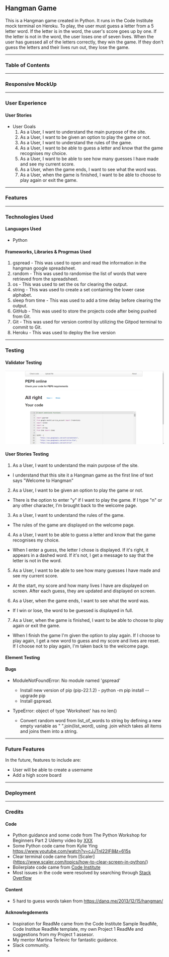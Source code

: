 ## Hangman Game

This is a Hangman game created in Python. It runs in the Code Institute mock terminal on Heroku. To play, the user must guess a letter from a 5 letter word. If the letter is in the word, the user's score goes up by one. If the letter is not in the word, the user loses one of seven lives. When the user has guessed all of the letters correctly, they win the game. If they don't guess the letters and their lives run out, they lose the game.

---

### Table of Contents


---

### Responsive MockUp


---

### User Experience
#### User Stories
* User Goals
    1. As a User, I want to understand the main purpose of the site.
    2. As a User, I want to be given an option to play the game or not.
    3. As a User, I want to understand the rules of the game.
    4. As a User, I want to be able to guess a letter and know that the game recognises my choice.
    5. As a User, I want to be able to see how many guesses I have made and see my current score.
    6. As a User, when the game ends, I want to see what the word was.
    7. As a User, when the game is finished, I want to be able to choose to play again or exit the game.

---

### Features


---

### Technologies Used
#### Languages Used
* Python

#### Frameworks, Libraries & Progrmas Used
1. gspread - This was used to open and read the information in the hangman google spreadsheet.
2. random - This was used to randomise the list of words that were retrieved from the spreadsheet.
3. os - This was used to set the os for clearing the output.
4. string - This was used to create a set containing the lower case alphabet.
5. sleep from time - This was used to add a time delay before clearing the output.
6. GitHub - This was used to store the projects code after being pushed from Git.
7. Git - This was used for version control by utilizing the Gitpod terminal to commit to Git.
8. Heroku - This was used to deploy the live version

---

### Testing
#### Validator Testing
![PEP8](assets/images/readme/PEP8_Validation.PNG)


#### User Stories Testing
1. As a User, I want to understand the main purpose of the site.
  * I understand that this site it a Hangman game as the first line of text says "Welcome to Hangman"
2. As a User, I want to be given an option to play the game or not.
  * There is the option to enter "y" if I want to play the game. If I type "n" or any other character, I'm brought back to the welcome page.
3. As a User, I want to understand the rules of the game.
  * The rules of the game are displayed on the welcome page.
4. As a User, I want to be able to guess a letter and know that the game recognises my choice.
  * When I enter a guess, the letter I chose is displayed. If it's right, it appears in a dashed word. If it's not, I get a message to say that the letter is not in the word.
5. As a User, I want to be able to see how many guesses I have made and see my current score.
  * At the start, my score and how many lives I have are displayed on screen. After each guess, they are updated and displayed on screen.
6. As a User, when the game ends, I want to see what the word was.
  * If I win or lose, the word to be guessed is displayed in full.
7. As a User, when the game is finished, I want to be able to choose to play again or exit the game.
  * When I finish the game I'm given the option to play again. If I choose to play again, I get a new word to guess and my score and lives are reset. If I choose not to play again, I'm taken back to the welcome page.


#### Element Testing



#### Bugs
* ModuleNotFoundError: No module named 'gspread'
    * Install new version of pip (pip-22.1.2) - python -m pip install --upgrade pip
    * Install gspread.

* TypeError: object of type 'Worksheet' has no len()
  * Convert random word from list_of_words to string by defining a new empty variable as " ".join(list_word), using .join which takes all items and joins them into a string.


---

### Future Features
In the future, features to include are:
  * User will be able to create a username
  * Add a high score board

---

### Deployment


---

### Credits
#### Code
  * Python guidance and some code from The Python Workshop for Beginners Part 2 Udemy video by [XXX](https://www.udemy.com/course/the-python-workshop-for-beginners-part-2/learn/lecture/21928888#overview)
  * Some Python code came from Kylie Ying https://www.youtube.com/watch?v=cJJTnI22IF8&t=615s
  * Clear terminal code came from [Scaler] (https://www.scaler.com/topics/how-to-clear-screen-in-python/)
  * Boilerplate code came from [Code Institute](https://github.com/Code-Institute-Org/gitpod-full-template/tree/main/.vscode)
  * Most issues in the code were resolved by searching through [Stack Overflow](https://stackoverflow.com/)

#### Content
  * 5 hard to guess words taken from https://danq.me/2013/12/15/hangman/

#### Acknowlegdements
  * Inspiration for ReadMe came from the Code Institute Sample ReadMe, Code Institue ReadMe template, my own Project 1 ReadMe and suggestions from my Project 1 assesor.
  * My mentor Martina Terlevic for fantastic guidance.
  * Slack community.
  * 